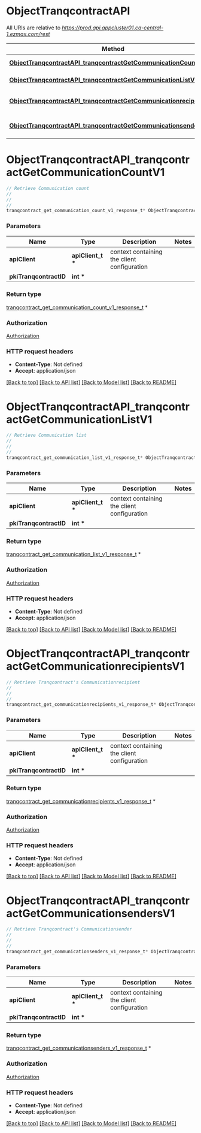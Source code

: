 # ObjectTranqcontractAPI

All URIs are relative to *https://prod.api.appcluster01.ca-central-1.ezmax.com/rest*

Method | HTTP request | Description
------------- | ------------- | -------------
[**ObjectTranqcontractAPI_tranqcontractGetCommunicationCountV1**](ObjectTranqcontractAPI.md#ObjectTranqcontractAPI_tranqcontractGetCommunicationCountV1) | **GET** /1/object/tranqcontract/{pkiTranqcontractID}/getCommunicationCount | Retrieve Communication count
[**ObjectTranqcontractAPI_tranqcontractGetCommunicationListV1**](ObjectTranqcontractAPI.md#ObjectTranqcontractAPI_tranqcontractGetCommunicationListV1) | **GET** /1/object/tranqcontract/{pkiTranqcontractID}/getCommunicationList | Retrieve Communication list
[**ObjectTranqcontractAPI_tranqcontractGetCommunicationrecipientsV1**](ObjectTranqcontractAPI.md#ObjectTranqcontractAPI_tranqcontractGetCommunicationrecipientsV1) | **GET** /1/object/tranqcontract/{pkiTranqcontractID}/getCommunicationrecipients | Retrieve Tranqcontract&#39;s Communicationrecipient
[**ObjectTranqcontractAPI_tranqcontractGetCommunicationsendersV1**](ObjectTranqcontractAPI.md#ObjectTranqcontractAPI_tranqcontractGetCommunicationsendersV1) | **GET** /1/object/tranqcontract/{pkiTranqcontractID}/getCommunicationsenders | Retrieve Tranqcontract&#39;s Communicationsender


# **ObjectTranqcontractAPI_tranqcontractGetCommunicationCountV1**
```c
// Retrieve Communication count
//
// 
//
tranqcontract_get_communication_count_v1_response_t* ObjectTranqcontractAPI_tranqcontractGetCommunicationCountV1(apiClient_t *apiClient, int *pkiTranqcontractID);
```

### Parameters
Name | Type | Description  | Notes
------------- | ------------- | ------------- | -------------
**apiClient** | **apiClient_t \*** | context containing the client configuration |
**pkiTranqcontractID** | **int \*** |  | 

### Return type

[tranqcontract_get_communication_count_v1_response_t](tranqcontract_get_communication_count_v1_response.md) *


### Authorization

[Authorization](../README.md#Authorization)

### HTTP request headers

 - **Content-Type**: Not defined
 - **Accept**: application/json

[[Back to top]](#) [[Back to API list]](../README.md#documentation-for-api-endpoints) [[Back to Model list]](../README.md#documentation-for-models) [[Back to README]](../README.md)

# **ObjectTranqcontractAPI_tranqcontractGetCommunicationListV1**
```c
// Retrieve Communication list
//
// 
//
tranqcontract_get_communication_list_v1_response_t* ObjectTranqcontractAPI_tranqcontractGetCommunicationListV1(apiClient_t *apiClient, int *pkiTranqcontractID);
```

### Parameters
Name | Type | Description  | Notes
------------- | ------------- | ------------- | -------------
**apiClient** | **apiClient_t \*** | context containing the client configuration |
**pkiTranqcontractID** | **int \*** |  | 

### Return type

[tranqcontract_get_communication_list_v1_response_t](tranqcontract_get_communication_list_v1_response.md) *


### Authorization

[Authorization](../README.md#Authorization)

### HTTP request headers

 - **Content-Type**: Not defined
 - **Accept**: application/json

[[Back to top]](#) [[Back to API list]](../README.md#documentation-for-api-endpoints) [[Back to Model list]](../README.md#documentation-for-models) [[Back to README]](../README.md)

# **ObjectTranqcontractAPI_tranqcontractGetCommunicationrecipientsV1**
```c
// Retrieve Tranqcontract's Communicationrecipient
//
// 
//
tranqcontract_get_communicationrecipients_v1_response_t* ObjectTranqcontractAPI_tranqcontractGetCommunicationrecipientsV1(apiClient_t *apiClient, int *pkiTranqcontractID);
```

### Parameters
Name | Type | Description  | Notes
------------- | ------------- | ------------- | -------------
**apiClient** | **apiClient_t \*** | context containing the client configuration |
**pkiTranqcontractID** | **int \*** |  | 

### Return type

[tranqcontract_get_communicationrecipients_v1_response_t](tranqcontract_get_communicationrecipients_v1_response.md) *


### Authorization

[Authorization](../README.md#Authorization)

### HTTP request headers

 - **Content-Type**: Not defined
 - **Accept**: application/json

[[Back to top]](#) [[Back to API list]](../README.md#documentation-for-api-endpoints) [[Back to Model list]](../README.md#documentation-for-models) [[Back to README]](../README.md)

# **ObjectTranqcontractAPI_tranqcontractGetCommunicationsendersV1**
```c
// Retrieve Tranqcontract's Communicationsender
//
// 
//
tranqcontract_get_communicationsenders_v1_response_t* ObjectTranqcontractAPI_tranqcontractGetCommunicationsendersV1(apiClient_t *apiClient, int *pkiTranqcontractID);
```

### Parameters
Name | Type | Description  | Notes
------------- | ------------- | ------------- | -------------
**apiClient** | **apiClient_t \*** | context containing the client configuration |
**pkiTranqcontractID** | **int \*** |  | 

### Return type

[tranqcontract_get_communicationsenders_v1_response_t](tranqcontract_get_communicationsenders_v1_response.md) *


### Authorization

[Authorization](../README.md#Authorization)

### HTTP request headers

 - **Content-Type**: Not defined
 - **Accept**: application/json

[[Back to top]](#) [[Back to API list]](../README.md#documentation-for-api-endpoints) [[Back to Model list]](../README.md#documentation-for-models) [[Back to README]](../README.md)

